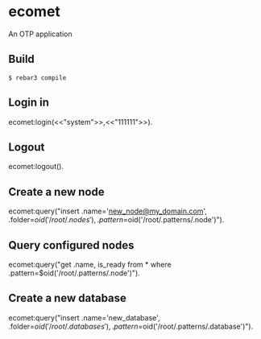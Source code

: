 ecomet
=====

An OTP application

Build
-----

    $ rebar3 compile
    
 Login in
 ----------------
 ecomet:login(<<"system">>,<<"111111">>).
 
 Logout
 ----------------
 ecomet:logout().
    
 Create a new node
 -----------------
 ecomet:query("insert .name='new_node@my_domain.com', .folder=$oid('/root/.nodes'), .pattern=$oid('/root/.patterns/.node')").

Query configured nodes
-----------------------
ecomet:query("get .name, is_ready from * where .pattern=$oid('/root/.patterns/.node')").

Create a new database
 -----------------
 ecomet:query("insert .name='new_database', .folder=$oid('/root/.databases'), .pattern=$oid('/root/.patterns/.database')").
